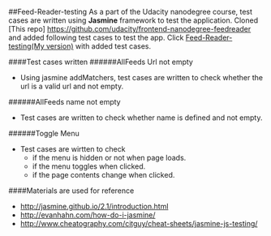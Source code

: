 ##Feed-Reader-testing
As a part of the Udacity nanodegree course, test cases are written using **Jasmine** framework to test the application.
Cloned [This repo] https://github.com/udacity/frontend-nanodegree-feedreader and added following test cases to test the app.
Click [Feed-Reader-testing(My version)](http://devi-srinivasan.github.io/Feed-Reader-Testing/) with added test cases.


####Test cases written
######AllFeeds Url not empty
*	Using jasmine addMatchers, test cases are written to check whether the url is a valid url and not empty.

######AllFeeds name not empty
*	Test cases are written to check whether name is defined and not empty.

######Toggle Menu
*	Test cases are wirtten to check
	*	if the menu is hidden or not when page loads.
	*	if the menu toggles when clicked.
	*	if the page contents change when clicked.			

####Materials are used for reference	
*	http://jasmine.github.io/2.1/introduction.html
*	http://evanhahn.com/how-do-i-jasmine/
*	http://www.cheatography.com/citguy/cheat-sheets/jasmine-js-testing/
